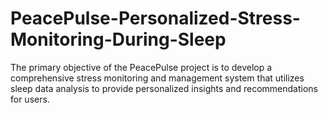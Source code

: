 # PeacePulse-Personalized-Stress-Monitoring-During-Sleep
The primary objective of the PeacePulse project is to develop a comprehensive stress monitoring and management system that utilizes sleep data analysis to provide personalized insights and recommendations for users.
